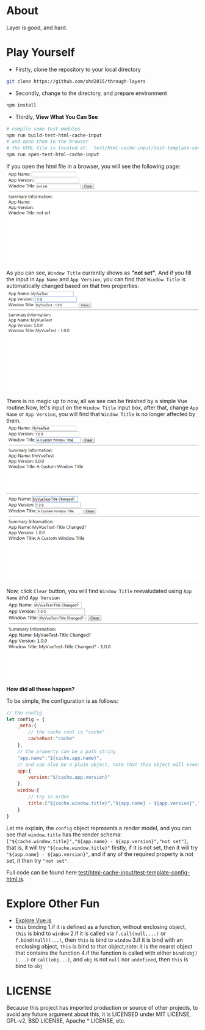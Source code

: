 # About
Layer is good, and hard.

# Play Yourself
- Firstly, clone the repository to your local directory
```bash
git clone https://github.com/xhd2015/through-layers
```

- Secondly, change to the directory, and prepare environment
```bash
npm install
```

- Thirdly, **View What You Can See**
```bash
# compile some test modules
npm run build-test-html-cache-input
# and open them in the browser
# the HTML file is located at:  test/html-cache-input/test-template-config-html.html
npm run open-test-html-cache-input
```
If you open the html file in a browser, you will see the following page:
![Figure#1](test/pics/cache-input-1.png)

As you can see, `Window Title` currently shows as **"not set"**,
And if you fill the input in `App Name` and `App Version`, you can find that `Window Title` is automatically changed based on that two properties:
![Figure#2](test/pics/cache-input-2.png)

There is no magic up to now, all we see can be finished by a simple Vue routine.Now, let's input on the `Window Title` input box, after that, change `App Name` or `App Version`, you will find that `Window Title` is no longer affected by them.
![Figure#3](test/pics/cache-input-3.png)
![Figure#4](test/pics/cache-input-4.png)

Now, click `Clear` button, you will find `Window Title` reevaludated using `App Name` and `App Version`
![Figure#5](test/pics/cache-input-5.png)


**How did all these happen?**

To be simple, the configuration is as follows:
```javascript
// the config
let config = {
    _meta:{
        // the cache root is "cache"
        cacheRoot:"cache"
    },
    // the property can be a path string
    "app.name":"${cache.app.name}",
    // and can also be a plain object, note that this object will eventually becomes: "app.version"
    app:{
        version:"${cache.app.version}"
    },
    window:{
        // try in order
        title:["${cache.window.title}","${app.name} - ${app.version}","not set"]
    }
}
```
Let me explain, the `config` object represents a render model, and you can see that `window.title` has the render schema:`["${cache.window.title}","${app.name} - ${app.version}","not set"]`, that is, it will try `"${cache.window.title}"` firstly, if it is not set, then it will try `"${app.name} - ${app.version}"`, and if any of the required property is not set, it then try `"not set"`.

Full code can be found here [test/html-cache-input/test-template-config-html.js](test/html-cache-input/test-template-config-html.js).

# Explore Other Fun
- [Explore Vue.js](VUE_INTERNAL.md)
- `this` binding
1.if it is defined as a function, without enclosing object, `this` is bind to `window`
2.if it is called via `f.call(null,...)` or `f.bind(null)(...)`, then `this` is bind to `window`
3.if it is bind with an enclosing object, `this` is bind to that object,note: it is the nearst object that contains the function
4.if the function is called with either `bind(obj)(...)` or `call(obj...)`, and `obj` is not `null` nor `undefined`, then `this` is bind to `obj`

# LICENSE
Because this project has imported production or source of other projects, to avoid any future argument about this, it is LICENSED under MIT LICENSE, GPL-v2, BSD LICENSE, Apache * LICENSE, etc.
